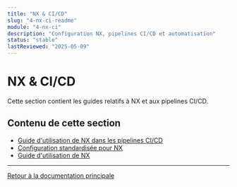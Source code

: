 ```yaml
---
title: "NX & CI/CD"
slug: "4-nx-ci-readme"
module: "4-nx-ci"
description: "Configuration NX, pipelines CI/CD et automatisation"
status: "stable"
lastReviewed: "2025-05-09"
---
```


# NX & CI/CD

Cette section contient les guides relatifs à NX et aux pipelines CI/CD.

## Contenu de cette section

- [Guide d'utilisation de NX dans les pipelines CI/CD](./nx-pipeline-ci-cd.md)
- [Configuration standardisée pour NX](./nx-standardized-config.md)
- [Guide d'utilisation de NX](./nx-usage-guide.md)

---

[Retour à la documentation principale](../README.md)
